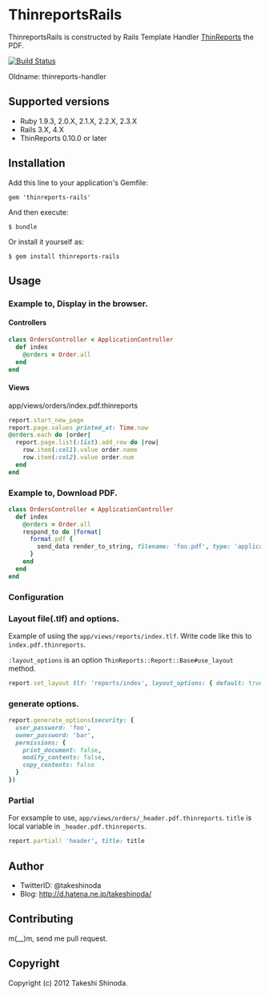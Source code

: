 # ThinreportsRails
ThinreportsRails is constructed by Rails Template Handler [ThinReports](http://www.thinreports.org/ "ThinReposts") the PDF.

[![Build Status](https://travis-ci.org/takeshinoda/thinreports-rails.svg?branch=master)](https://travis-ci.org/takeshinoda/thinreports-rails)

Oldname: thinreports-handler


## Supported versions

* Ruby 1.9.3, 2.0.X, 2.1.X, 2.2.X, 2.3.X
* Rails 3.X, 4.X
* ThinReports 0.10.0 or later

## Installation

Add this line to your application's Gemfile:

    gem 'thinreports-rails'

And then execute:

    $ bundle

Or install it yourself as:

    $ gem install thinreports-rails

## Usage

### Example to, Display in the browser.

#### Controllers
``` ruby
class OrdersController < ApplicationController
  def index
    @orders = Order.all
  end
end
```

#### Views

app/views/orders/index.pdf.thinreports

``` ruby
report.start_new_page
report.page.values printed_at: Time.now
@orders.each do |order|
  report.page.list(:list).add_row do |row|
    row.item(:col1).value order.name
    row.item(:col2).value order.num
  end
end
```

### Example to, Download PDF.

``` ruby
class OrdersController < ApplicationController
  def index
    @orders = Order.all
    respond_to do |format|
      format.pdf {
        send_data render_to_string, filename: 'foo.pdf', type: 'application/pdf', disposition: 'attachment'
      }
    end
  end
end
```

### Configuration

### Layout file(.tlf) and options.

Example of using the `app/views/reports/index.tlf`.
Write code like this to `index.pdf.thinreports`.

`:layout_options` is an option `ThinReports::Report::Base#use_layout` method.

``` ruby
report.set_layout tlf: 'reports/index', layout_options: { default: true }
```

### generate options.
``` ruby
report.generate_options(security: {
  user_password: 'foo',
  owner_password: 'bar',
  permissions: {
    print_document: false,
    modify_contents: false,
    copy_contents: false
  }
})
```

### Partial

For exsample to use, `app/views/orders/_header.pdf.thinreports`.
`title` is local variable in `_header.pdf.thinreports`.

``` ruby
report.partial! 'header', title: title
```

## Author

* TwitterID: @takeshinoda
* Blog: http://d.hatena.ne.jp/takeshinoda/

## Contributing

m(__)m, send me pull request.

## Copyright

Copyright (c) 2012 Takeshi Shinoda.
